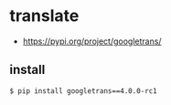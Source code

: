 # translate

* https://pypi.org/project/googletrans/


## install

```
$ pip install googletrans==4.0.0-rc1
```